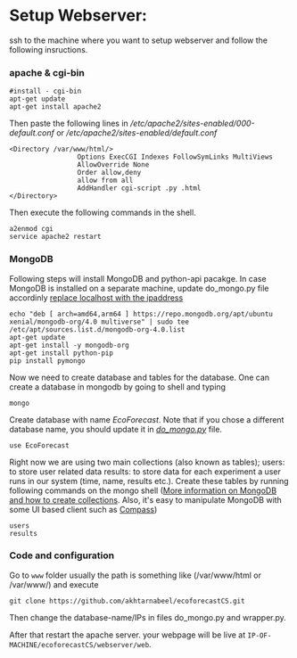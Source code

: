 # Setup Webserver:
ssh to the machine where you want to setup webserver and follow the following insructions.

### apache & cgi-bin 
```
#install - cgi-bin 
apt-get update
apt-get install apache2
```

Then paste the following lines in */etc/apache2/sites-enabled/000-default.conf* or */etc/apache2/sites-enabled/default.conf*
```
<Directory /var/www/html/>
                 Options ExecCGI Indexes FollowSymLinks MultiViews
                 AllowOverride None
                 Order allow,deny
                 allow from all
                 AddHandler cgi-script .py .html
</Directory>
```

Then execute the following commands in the shell.

```
a2enmod cgi
service apache2 restart
```

### MongoDB
Following steps will install MongoDB and python-api pacakge. In case MongoDB is installed on a separate machine, update do_mongo.py file accordinly [replace localhost with the ipaddress](https://github.com/akhtarnabeel/ecoforecastCS/blob/master/webserver/web/do_mongo.py#L9)
```apt-key adv --keyserver hkp://keyserver.ubuntu.com:80 --recv 9DA31620334BD75D9DCB49F368818C72E52529D4
echo "deb [ arch=amd64,arm64 ] https://repo.mongodb.org/apt/ubuntu xenial/mongodb-org/4.0 multiverse" | sudo tee /etc/apt/sources.list.d/mongodb-org-4.0.list
apt-get update
apt-get install -y mongodb-org
apt-get install python-pip
pip install pymongo
```

Now we need to create database and tables for the database. One can create a database in mongodb by going to shell and typing 
```
mongo
```
Create database with name *EcoForecast*. Note that if you chose a different database name, you should update it in [*do_mongo.py*](https://github.com/akhtarnabeel/ecoforecastCS/blob/c260f93557115b49c50b7dec1582def052796d93/webserver/web/do_mongo.py#L10) file.
```
use EcoForecast
```
Right now we are using two main collections (also known as tables);
users: to store user related data
results: to store data for each experiment a user runs in our system (time, name, results etc.). 
Create these tables by running following commands on the mongo shell ([More information on MongoDB and how to create collections](https://www.tutorialspoint.com/mongodb/mongodb_create_collection.htm). Also, it's easy to manipulate MongoDB with some UI based client such as [Compass](https://www.mongodb.com/products/compass))
```
users
results
```

### Code and configuration

Go to ```www``` folder usually the path is something like (/var/www/html or /var/www/) and execute 
```
git clone https://github.com/akhtarnabeel/ecoforecastCS.git
```
Then change the database-name/IPs in files do_mongo.py and wrapper.py.

After that restart the apache server. your webpage will be live at ```IP-OF-MACHINE/ecoforecastCS/webserver/web```.
